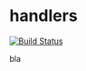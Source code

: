 # handlers

[![Build Status](https://travis-ci.org/atomisthqa/handlers.svg?branch=master)](https://travis-ci.org/atomisthqa/handlers)

bla

